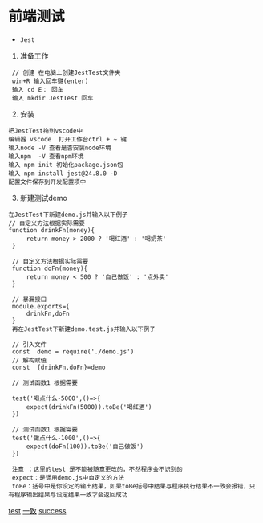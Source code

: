 # 前端测试


* `Jest`
1. 准备工作
 ```
  // 创建 在电脑上创建JestTest文件夹
  win+R 输入回车键(enter)
  输入 cd E： 回车
  输入 mkdir JestTest 回车
 ```
 2. 安装
 ```
 把JestTest拖到vscode中
 编辑器 vscode  打开工作台ctrl + ~ 键
 输入node -V 查看是否安装node环境
 输入npm  -V 查看npm环境
 输入 npm init 初始化package.json包
 输入 npm install jest@24.8.0 -D
 配置文件保存到开发配置项中
 
 ```
 3. 新建测试demo
 ```
 在JestTest下新建demo.js并输入以下例子
 // 自定义方法根据实际需要
 function drinkFn(money){
      return money > 2000 ? '喝红酒' : '喝奶茶'
  }
  
  // 自定义方法根据实际需要
  function doFn(money){
      return money < 500 ? '自己做饭' : '点外卖'
  }

  // 暴漏接口
  module.exports={
      drinkFn,doFn
  }
  再在JestTest下新建demo.test.js并输入以下例子
  
  // 引入文件
  const  demo = require('./demo.js')
  // 解构赋值
  const  {drinkFn,doFn}=demo

  // 测试函数1 根据需要
  
  test('喝点什么-5000',()=>{
      expect(drinkFn(5000)).toBe('喝红酒')
  })

  // 测试函数1 根据需要
  test('做点什么-1000',()=>{
      expect(doFn(100)).toBe('自己做饭')
  })
  
  注意 ：这里的test 是不能被随意更改的，不然程序会不识别的
  expect：是调用demo.js中自定义的方法
  toBe：括号中是你设定的输出结果，如果toBe括号中结果与程序执行结果不一致会报错，只有程序输出结果与设定结果一致才会返回成功
 ```
 [test](https://github.com/ma1833577561/web-development-notebook/tree/master/%E5%89%8D%E7%AB%AF%E6%B5%8B%E8%AF%95/images/)
 [一致](https://github.com/ma1833577561/web-development-notebook/tree/master/%E5%89%8D%E7%AB%AF%E6%B5%8B%E8%AF%95/images/)
 [success](https://github.com/ma1833577561/web-development-notebook/tree/master/%E5%89%8D%E7%AB%AF%E6%B5%8B%E8%AF%95/images/)
 
